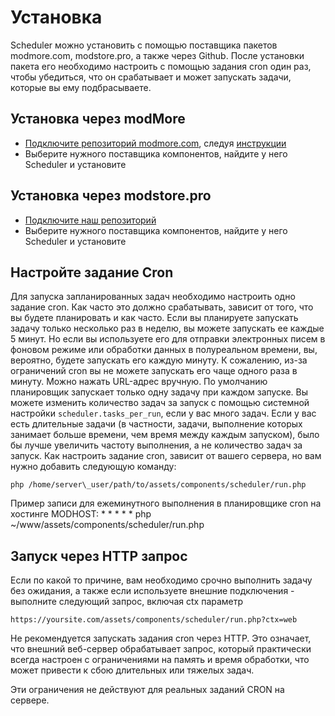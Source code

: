 # Установка

Scheduler можно установить с помощью поставщика пакетов modmore.com, modstore.pro, а также через Github. После установки пакета его необходимо настроить с помощью задания cron один раз, чтобы убедиться, что он срабатывает и может запускать задачи, которые вы ему подбрасываете.
## Установка через modMore

- [Подключите репозиторий modmore.com][1], следуя [инструкции][2]
- Выберите нужного поставщика компонентов, найдите у него Scheduler и установите

    
## Установка через modstore.pro

- [Подключите наш репозиторий][3]
- Выберите нужного поставщика компонентов, найдите у него Scheduler и установите


    
## Настройте задание Cron
Для запуска запланированных задач необходимо настроить одно задание cron. Как часто это должно срабатывать, зависит от того, что вы будете планировать и как часто. Если вы планируете запускать задачу только несколько раз в неделю, вы можете запускать ее каждые 5 минут. Но если вы используете его для отправки электронных писем в фоновом режиме или обработки данных в полуреальном времени, вы, вероятно, будете запускать его каждую минуту.
К сожалению, из-за ограничений cron вы не можете запускать его чаще одного раза в минуту. Можно нажать URL-адрес вручную.
По умолчанию планировщик запускает только одну задачу при каждом запуске. Вы можете изменить количество задач за запуск с помощью системной настройки ```scheduler.tasks_per_run```, если у вас много задач. Если у вас есть длительные задачи (в частности, задачи, выполнение которых занимает больше времени, чем время между каждым запуском), было бы лучше увеличить частоту выполнения, а не количество задач за запуск.
Как настроить задание cron, зависит от вашего сервера, но вам нужно добавить следующую команду:

```
php /home/server\_user/path/to/assets/components/scheduler/run.php
```

Пример записи для ежеминутного выполнения в планировщике cron на хостинге MODHOST: * * * * * php ~/www/assets/components/scheduler/run.php

## Запуск через HTTP запрос
Если по какой то причине, вам необходимо срочно выполнить задачу без ожидания, а также если используете внешние подключения - выполните следующий запрос, включая ctx параметр
``` 
https://yoursite.com/assets/components/scheduler/run.php?ctx=web
```

Не рекомендуется запускать задания cron через HTTP. Это означает, что внешний веб-сервер обрабатывает запрос, который практически всегда настроен с ограничениями на память и время обработки, что может привести к сбою длительных или тяжелых задач.

Эти ограничения не действуют для реальных заданий CRON на сервере.

[1]: https://modmore.com/about/package-provider/
[2]: https://modmore.com/extras/scheduler/download/
[3]: https://modstore.pro/info/connection



